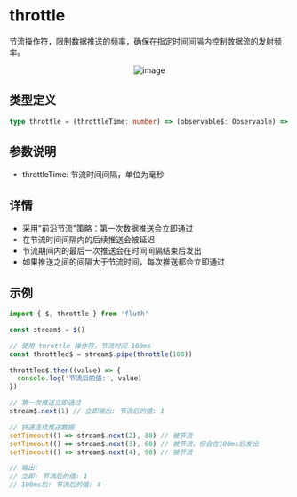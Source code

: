 # throttle

节流操作符，限制数据推送的频率，确保在指定时间间隔内控制数据流的发射频率。

<div style="display: flex; justify-content: center">
  <img src="/throttle.drawio.svg" alt="image" >
</div>

## 类型定义

```typescript
type throttle = (throttleTime: number) => (observable$: Observable) => Observable
```

## 参数说明

- throttleTime: 节流时间间隔，单位为毫秒

## 详情

- 采用"前沿节流"策略：第一次数据推送会立即通过
- 在节流时间间隔内的后续推送会被延迟
- 节流期间内的最后一次推送会在时间间隔结束后发出
- 如果推送之间的间隔大于节流时间，每次推送都会立即通过

## 示例

```typescript
import { $, throttle } from 'fluth'

const stream$ = $()

// 使用 throttle 操作符，节流时间 100ms
const throttled$ = stream$.pipe(throttle(100))

throttled$.then((value) => {
  console.log('节流后的值:', value)
})

// 第一次推送立即通过
stream$.next(1) // 立即输出: 节流后的值: 1

// 快速连续推送数据
setTimeout(() => stream$.next(2), 30) // 被节流
setTimeout(() => stream$.next(3), 60) // 被节流，但会在100ms后发出
setTimeout(() => stream$.next(4), 90) // 被节流

// 输出:
// 立即: 节流后的值: 1
// 100ms后: 节流后的值: 4
```
